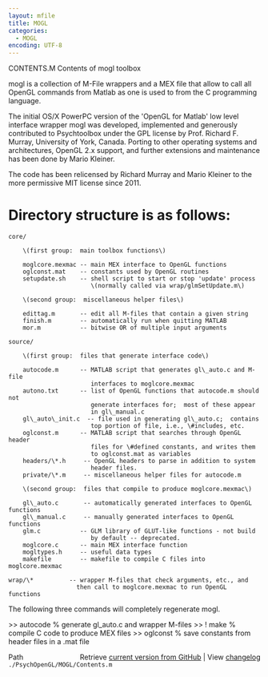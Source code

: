 ```yaml
---
layout: mfile
title: MOGL
categories:
  - MOGL
encoding: UTF-8
---
```


CONTENTS.M  Contents of mogl toolbox

mogl is a collection of M-File wrappers and a MEX file that allow to call
all OpenGL commands from Matlab as one is used to from the C programming
language.


The initial OS/X PowerPC version of the 'OpenGL for Matlab' low level
interface wrapper mogl was developed, implemented and generously
contributed to Psychtoolbox under the GPL license by Prof. Richard F.
Murray, University of York, Canada. Porting to other operating systems
and architectures, OpenGL 2.x support, and further extensions and
maintenance has been done by Mario Kleiner.

The code has been relicensed by Richard Murray and Mario Kleiner to the
more permissive MIT license since 2011.

# Directory structure is as follows:

    core/

        \(first group:  main toolbox functions\)

        moglcore.mexmac -- main MEX interface to OpenGL functions
        oglconst.mat    -- constants used by OpenGL routines
        setupdate.sh    -- shell script to start or stop 'update' process
                           \(normally called via wrap/glmSetUpdate.m\)

        \(second group:  miscellaneous helper files\)

        edittag.m       -- edit all M-files that contain a given string
        finish.m        -- automatically run when quitting MATLAB
        mor.m           -- bitwise OR of multiple input arguments

    source/

        \(first group:  files that generate interface code\)

        autocode.m      -- MATLAB script that generates gl\_auto.c and M-file
                           interfaces to moglcore.mexmac
        autono.txt      -- list of OpenGL functions that autocode.m should not
                           generate interfaces for;  most of these appear
                           in gl\_manual.c
        gl\_auto\_init.c  -- file used in generating gl\_auto.c;  contains
                           top portion of file, i.e., \#includes, etc.
        oglconst.m      -- MATLAB script that searches through OpenGL header
                           files for \#defined constants, and writes them
                           to oglconst.mat as variables
        headers/\*.h     -- OpenGL headers to parse in addition to system
                           header files.
        private/\*.m     -- miscellaneous helper files for autocode.m

        \(second group:  files that compile to produce moglcore.mexmac\)

        gl\_auto.c       -- automatically generated interfaces to OpenGL functions
        gl\_manual.c     -- manually generated interfaces to OpenGL functions
        glm.c           -- GLM library of GLUT-like functions - not build
                           by default -- deprecated.
        moglcore.c      -- main MEX interface function
        mogltypes.h     -- useful data types
        makefile        -- makefile to compile C files into moglcore.mexmac

    wrap/\*          -- wrapper M-files that check arguments, etc., and
                       then call to moglcore.mexmac to run OpenGL functions


The following three commands will completely regenerate mogl.

\>\> autocode     % generate gl\_auto.c and wrapper M-files
\>\> \! make       % compile C code to produce MEX files
\>\> oglconst     % save constants from header files in a .mat file


<div class="code_header" style="text-align:right;">
  <span style="float:left;">Path&nbsp;&nbsp;</span> <span class="counter">Retrieve <a href=
  "https://raw.github.com/Psychtoolbox-3/Psychtoolbox-3/beta/./PsychOpenGL/MOGL/Contents.m">current version from GitHub</a> | View <a href=
  "https://github.com/Psychtoolbox-3/Psychtoolbox-3/commits/beta/./PsychOpenGL/MOGL/Contents.m">changelog</a></span>
</div>
<div class="code">
  <code>./PsychOpenGL/MOGL/Contents.m</code>
</div>

